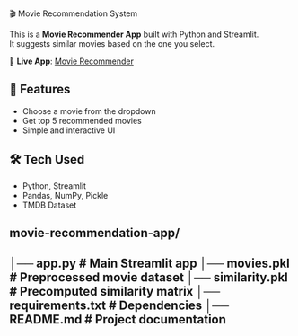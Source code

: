 🎬 Movie Recommendation System  

This is a **Movie Recommender App** built with Python and Streamlit.  
It suggests similar movies based on the one you select.  

🔗 **Live App**: [Movie Recommender](https://movie-recommender-rc.streamlit.app)  

## 🚀 Features  
- Choose a movie from the dropdown  
- Get top 5 recommended movies  
- Simple and interactive UI  

## 🛠️ Tech Used  
- Python, Streamlit  
- Pandas, NumPy, Pickle  
- TMDB Dataset  

## movie-recommendation-app/ ##
│── app.py                # Main Streamlit app
│── movies.pkl            # Preprocessed movie dataset
│── similarity.pkl        # Precomputed similarity matrix
│── requirements.txt      # Dependencies
│── README.md             # Project documentation
---